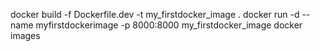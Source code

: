 
docker build -f Dockerfile.dev -t my_firstdocker_image . 
docker run -d --name myfirstdockerimage -p 8000:8000 my_firstdocker_image
    docker images